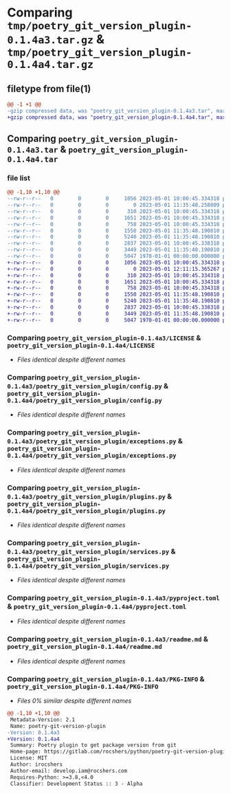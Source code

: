 # Comparing `tmp/poetry_git_version_plugin-0.1.4a3.tar.gz` & `tmp/poetry_git_version_plugin-0.1.4a4.tar.gz`

## filetype from file(1)

```diff
@@ -1 +1 @@
-gzip compressed data, was "poetry_git_version_plugin-0.1.4a3.tar", max compression
+gzip compressed data, was "poetry_git_version_plugin-0.1.4a4.tar", max compression
```

## Comparing `poetry_git_version_plugin-0.1.4a3.tar` & `poetry_git_version_plugin-0.1.4a4.tar`

### file list

```diff
@@ -1,10 +1,10 @@
--rw-r--r--   0        0        0     1056 2023-05-01 10:00:45.334318 poetry_git_version_plugin-0.1.4a3/LICENSE
--rw-r--r--   0        0        0        0 2023-05-01 11:35:48.258809 poetry_git_version_plugin-0.1.4a3/poetry_git_version_plugin/__init__.py
--rw-r--r--   0        0        0      310 2023-05-01 10:00:45.334318 poetry_git_version_plugin-0.1.4a3/poetry_git_version_plugin/commands.py
--rw-r--r--   0        0        0     1651 2023-05-01 10:00:45.334318 poetry_git_version_plugin-0.1.4a3/poetry_git_version_plugin/config.py
--rw-r--r--   0        0        0      758 2023-05-01 10:00:45.334318 poetry_git_version_plugin-0.1.4a3/poetry_git_version_plugin/exceptions.py
--rw-r--r--   0        0        0     1550 2023-05-01 11:35:48.190810 poetry_git_version_plugin-0.1.4a3/poetry_git_version_plugin/plugins.py
--rw-r--r--   0        0        0     5240 2023-05-01 11:35:48.190810 poetry_git_version_plugin-0.1.4a3/poetry_git_version_plugin/services.py
--rw-r--r--   0        0        0     2837 2023-05-01 10:00:45.338318 poetry_git_version_plugin-0.1.4a3/pyproject.toml
--rw-r--r--   0        0        0     3449 2023-05-01 11:35:48.190810 poetry_git_version_plugin-0.1.4a3/readme.md
--rw-r--r--   0        0        0     5047 1970-01-01 00:00:00.000000 poetry_git_version_plugin-0.1.4a3/PKG-INFO
+-rw-r--r--   0        0        0     1056 2023-05-01 10:00:45.334318 poetry_git_version_plugin-0.1.4a4/LICENSE
+-rw-r--r--   0        0        0        0 2023-05-01 12:11:15.365267 poetry_git_version_plugin-0.1.4a4/poetry_git_version_plugin/__init__.py
+-rw-r--r--   0        0        0      310 2023-05-01 10:00:45.334318 poetry_git_version_plugin-0.1.4a4/poetry_git_version_plugin/commands.py
+-rw-r--r--   0        0        0     1651 2023-05-01 10:00:45.334318 poetry_git_version_plugin-0.1.4a4/poetry_git_version_plugin/config.py
+-rw-r--r--   0        0        0      758 2023-05-01 10:00:45.334318 poetry_git_version_plugin-0.1.4a4/poetry_git_version_plugin/exceptions.py
+-rw-r--r--   0        0        0     1550 2023-05-01 11:35:48.190810 poetry_git_version_plugin-0.1.4a4/poetry_git_version_plugin/plugins.py
+-rw-r--r--   0        0        0     5240 2023-05-01 11:35:48.190810 poetry_git_version_plugin-0.1.4a4/poetry_git_version_plugin/services.py
+-rw-r--r--   0        0        0     2837 2023-05-01 10:00:45.338318 poetry_git_version_plugin-0.1.4a4/pyproject.toml
+-rw-r--r--   0        0        0     3449 2023-05-01 11:35:48.190810 poetry_git_version_plugin-0.1.4a4/readme.md
+-rw-r--r--   0        0        0     5047 1970-01-01 00:00:00.000000 poetry_git_version_plugin-0.1.4a4/PKG-INFO
```

### Comparing `poetry_git_version_plugin-0.1.4a3/LICENSE` & `poetry_git_version_plugin-0.1.4a4/LICENSE`

 * *Files identical despite different names*

### Comparing `poetry_git_version_plugin-0.1.4a3/poetry_git_version_plugin/config.py` & `poetry_git_version_plugin-0.1.4a4/poetry_git_version_plugin/config.py`

 * *Files identical despite different names*

### Comparing `poetry_git_version_plugin-0.1.4a3/poetry_git_version_plugin/exceptions.py` & `poetry_git_version_plugin-0.1.4a4/poetry_git_version_plugin/exceptions.py`

 * *Files identical despite different names*

### Comparing `poetry_git_version_plugin-0.1.4a3/poetry_git_version_plugin/plugins.py` & `poetry_git_version_plugin-0.1.4a4/poetry_git_version_plugin/plugins.py`

 * *Files identical despite different names*

### Comparing `poetry_git_version_plugin-0.1.4a3/poetry_git_version_plugin/services.py` & `poetry_git_version_plugin-0.1.4a4/poetry_git_version_plugin/services.py`

 * *Files identical despite different names*

### Comparing `poetry_git_version_plugin-0.1.4a3/pyproject.toml` & `poetry_git_version_plugin-0.1.4a4/pyproject.toml`

 * *Files identical despite different names*

### Comparing `poetry_git_version_plugin-0.1.4a3/readme.md` & `poetry_git_version_plugin-0.1.4a4/readme.md`

 * *Files identical despite different names*

### Comparing `poetry_git_version_plugin-0.1.4a3/PKG-INFO` & `poetry_git_version_plugin-0.1.4a4/PKG-INFO`

 * *Files 0% similar despite different names*

```diff
@@ -1,10 +1,10 @@
 Metadata-Version: 2.1
 Name: poetry-git-version-plugin
-Version: 0.1.4a3
+Version: 0.1.4a4
 Summary: Poetry plugin to get package version from git
 Home-page: https://gitlab.com/rocshers/python/poetry-git-version-plugin
 License: MIT
 Author: irocshers
 Author-email: develop.iam@rocshers.com
 Requires-Python: >=3.8,<4.0
 Classifier: Development Status :: 3 - Alpha
```

